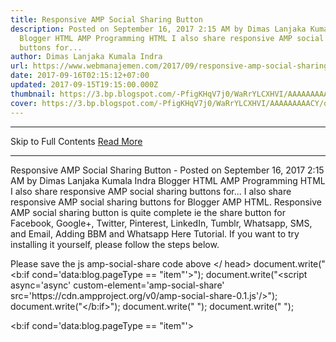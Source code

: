 ```yaml
---
title: Responsive AMP Social Sharing Button
description: Posted on September 16, 2017 2:15 AM by Dimas Lanjaka Kumala Indra
  Blogger HTML AMP Programming HTML I also share responsive AMP social sharing
  buttons for...
author: Dimas Lanjaka Kumala Indra
url: https://www.webmanajemen.com/2017/09/responsive-amp-social-sharing-button.html
date: 2017-09-16T02:15:12+07:00
updated: 2017-09-15T19:15:00.000Z
thumbnail: https://3.bp.blogspot.com/-PfigKHqV7j0/WaRrYLCXHVI/AAAAAAAAACY/o3ygO6g556I05TKO6xT2Xahym5NTp-ArQCLcBGAs/s320/images%2B%252810%2529.jpg
cover: https://3.bp.blogspot.com/-PfigKHqV7j0/WaRrYLCXHVI/AAAAAAAAACY/o3ygO6g556I05TKO6xT2Xahym5NTp-ArQCLcBGAs/s320/images%2B%252810%2529.jpg
---
```


<hr/> Skip to Full Contents <a href="https://www.webmanajemen.com/2017/09/responsive-amp-social-sharing-button.html" rel="follow" class="button" id="read-more">Read More</a> <hr/> Responsive AMP Social Sharing Button - Posted on September 16, 2017 2:15 AM by Dimas Lanjaka Kumala Indra Blogger HTML AMP Programming HTML I also share responsive AMP social sharing buttons for... I also share responsive AMP social sharing buttons for Blogger AMP HTML.  Responsive AMP social sharing button is quite complete ie the share button for Facebook, Google+, Twitter, Pinterest, LinkedIn, Tumblr, Whatsapp, SMS, and Email, Adding BBM and Whatsapp Here Tutorial.
If you want to try installing it yourself, please follow the steps below. 

Please save the js amp-social-share code above </ head> document.write("
<b:if cond='data:blog.pageType == &quot;item&quot;'>");
document.write("<script async='async' custom-element='amp-social-share' src='https:\/\/cdn.ampproject.org\/v0\/amp-social-share-0.1.js'\/>");
document.write("<\/b:if>");
document.write("
");
document.write("
");


<b:if cond='data:blog.pageType == &quot;item&quot;'>
<script async='async' custom-element='amp-social-share' src='https://cdn.ampproject.org/v0/amp-social-share-0.1.js'/>
</b:if>



Then add this Css into your Template. 
document.write("
\/* Social Share *\/");
document.write(".sharethis{position:relative;margin:20px 0;padding:0;font-size:0}");
document.write(".sharethis .tw,.sharethis .gp,.sharethis .pi,.sharethis .fb,.sharethis .li,.sharethis .wa,.sharethis .ta,.sharethis .sms,.sharethis .em{width:11.111111%;height:30px;line-height:30px;margin:0;text-align:center;display:inline-block;float:left}");
document.write(".sharethis amp-social-share{vertical-align:middle}");
document.write(".sharethis .tw{background-color: #55acee;}");
document.write(".sharethis .gp{background-color: #dc4e41;}");
document.write(".sharethis .fb{background-color: #3b5998;}");
document.write(".sharethis .pi{background-color: #bd081c;}");
document.write(".sharethis .li{background-color: #0077b5;}");
document.write(".sharethis .wa{background-color: #25d366;}");
document.write(".sharethis .ta{background-color: #3c5a77;}");
document.write(".sharethis .sms{background-color: #ca2b63;}");
document.write(".sharethis .em{background-color: #000;}");
document.write("");

/* Social Share */
.sharethis{position:relative;margin:20px 0;padding:0;font-size:0}
.sharethis .tw,.sharethis .gp,.sharethis .pi,.sharethis .fb,.sharethis .li,.sharethis .wa,.sharethis .ta,.sharethis .sms,.sharethis .em{width:11.111111%;height:30px;line-height:30px;margin:0;text-align:center;display:inline-block;float:left}
.sharethis amp-social-share{vertical-align:middle}
.sharethis .tw{background-color: #55acee;}
.sharethis .gp{background-color: #dc4e41;}
.sharethis .fb{background-color: #3b5998;}
.sharethis .pi{background-color: #bd081c;}
.sharethis .li{background-color: #0077b5;}
.sharethis .wa{background-color: #25d366;}
.sharethis .ta{background-color: #3c5a77;}
.sharethis .sms{background-color: #ca2b63;}
.sharethis .em{background-color: #000;}

Then Search this code:
<b:includable id='shareButtons' var='post'>
............
............
............
</b:includable>
then save this code below </b:includable>
document.write("
            <b:includable id='share-tool' var='post'>");
document.write("<b:if cond='data:blog.pageType == &quot;item&quot;'>");
document.write("<div class='sharethis'>");
document.write("<div class='tw'>");
document.write("<amp-social-share height='20' type='twitter' width='20'\/>");
document.write("  <\/div>");
document.write("<div class='gp'>");
document.write("<amp-social-share height='25' type='gplus' width='25'\/>");
document.write("  <\/div>");
document.write("<div class='fb'>");
document.write("<amp-social-share data-param-app_id='254325784911610' height='20' type='facebook' width='20'\/>");
document.write("  <\/div>");
document.write("<div class='pi'>");
document.write("<amp-social-share expr:data-param-media='data:post.firstImageUrl' height='25' type='pinterest' width='25'\/>");
document.write("  <\/div>");
document.write("<div class='li'>");
document.write("<amp-social-share height='25' type='linkedin' width='25'\/>");
document.write("  <\/div>");
document.write("<div class='ta'>");
document.write("<amp-social-share height='20' type='tumblr' width='20'\/>");
document.write("  <\/div>");
document.write("<div class='wa'>");
document.write("<amp-social-share data-share-endpoint='whatsapp:\/\/send' expr:data-param-text='&quot;Check out this article: &quot; + data:post.title + &quot; - &quot; + data:post.url' height='15' type='whatsapp' width='15'\/>");
document.write("<\/div>");
document.write("<div class='sms'>");
document.write("<amp-social-share height='15' type='sms' width='15'\/>");
document.write("<\/div>");
document.write("<div class='em'>");
document.write("<amp-social-share height='25' type='email' width='25'\/>");
document.write("<\/div>");
document.write("<div class='clear'\/>");
document.write("<\/div>");
document.write("<\/b:if>");
document.write("<\/b:includable>");
document.write("");

            <b:includable id='share-tool' var='post'>
<b:if cond='data:blog.pageType == &quot;item&quot;'>
<div class='sharethis'>
<div class='tw'>
<amp-social-share height='20' type='twitter' width='20'/>
  </div>
<div class='gp'>
<amp-social-share height='25' type='gplus' width='25'/>
  </div>
<div class='fb'>
<amp-social-share data-param-app_id='254325784911610' height='20' type='facebook' width='20'/>
  </div>
<div class='pi'>
<amp-social-share expr:data-param-media='data:post.firstImageUrl' height='25' type='pinterest' width='25'/>
  </div>
<div class='li'>
<amp-social-share height='25' type='linkedin' width='25'/>
  </div>
<div class='ta'>
<amp-social-share height='20' type='tumblr' width='20'/>
  </div>
<div class='wa'>
<amp-social-share data-share-endpoint='whatsapp://send' expr:data-param-text='&quot;Check out this article: &quot; + data:post.title + &quot; - &quot; + data:post.url' height='15' type='whatsapp' width='15'/>
</div>
<div class='sms'>
<amp-social-share height='15' type='sms' width='15'/>
</div>
<div class='em'>
<amp-social-share height='25' type='email' width='25'/>
</div>
<div class='clear'/>
</div>
</b:if>
</b:includable>

Then please save the code below where you want to display the share button.
<b:if cond='data:blog.pageType == &quot;item&quot;'>
<b:include data='post' name='share-tool'/>
</b:if>
So article about how to create responsive social sharing button on the amp / Responsive Amp Social Sharing Button, hopefully this article useful <hr/> Skip to Full Contents <a href="https://www.webmanajemen.com/2017/09/responsive-amp-social-sharing-button.html" rel="follow" class="button" id="read-more">Read More</a> <hr/>